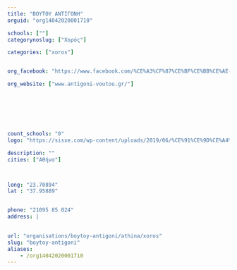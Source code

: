 ```yaml
---
title: "ΒΟΥΤΟΥ ΑΝΤΙΓΟΝΗ"
orguid: "org14042020001710"

schools: [""]
categorynoslug: ["Χορός"]

categories: ["xoros"]


org_facebook: "https://www.facebook.com/%CE%A3%CF%87%CE%BF%CE%BB%CE%AE-%CE%A7%CE%BF%CF%81%CE%BF%CF%8D-%CE%91%CE%BD%CF%84%CE%B9%CE%B3%CF%8C%CE%BD%CE%B7%CF%82-%CE%92%CE%BF%CF%8D%CF%84%CE%BF%CF%85-775989042446873/"

org_website: ["www.antigoni-voutou.gr/"]







count_schools: "0"
logo: "https://sisxe.com/wp-content/uploads/2019/06/%CE%91%CE%9D%CE%A4%CE%99%CE%93%CE%9F%CE%9D%CE%97-%CE%92%CE%9F%CE%A5%CE%A4%CE%9F%CE%A5-1.png"

description: ""
cities: ["Αθήνα"]



long: "23.70894"
lat : "37.95889"


phone: "21095 85 024"
address: |
    

url: "organisations/boytoy-antigoni/athina/xoros"
slug: "boytoy-antigoni"
aliases:
    - /org14042020001710
---
```



